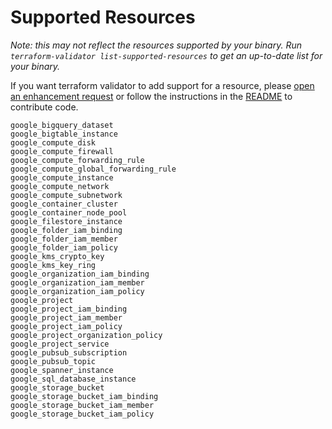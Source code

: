 # Supported Resources

*Note: this may not reflect the resources supported by your binary. Run `terraform-validator list-supported-resources` to get an up-to-date list for your binary.*

If you want terraform validator to add support for a resource, please [open an enhancement request](https://github.com/GoogleCloudPlatform/terraform-validator/issues/new?assignees=&labels=enhancement&template=enhancement.md) or follow the instructions in the [README](../README.md) to contribute code.

```
google_bigquery_dataset
google_bigtable_instance
google_compute_disk
google_compute_firewall
google_compute_forwarding_rule
google_compute_global_forwarding_rule
google_compute_instance
google_compute_network
google_compute_subnetwork
google_container_cluster
google_container_node_pool
google_filestore_instance
google_folder_iam_binding
google_folder_iam_member
google_folder_iam_policy
google_kms_crypto_key
google_kms_key_ring
google_organization_iam_binding
google_organization_iam_member
google_organization_iam_policy
google_project
google_project_iam_binding
google_project_iam_member
google_project_iam_policy
google_project_organization_policy
google_project_service
google_pubsub_subscription
google_pubsub_topic
google_spanner_instance
google_sql_database_instance
google_storage_bucket
google_storage_bucket_iam_binding
google_storage_bucket_iam_member
google_storage_bucket_iam_policy
```
